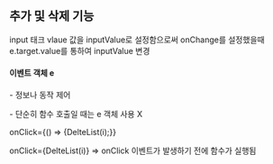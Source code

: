 <h2>추가 및 삭제 기능</h2>
<div>
  <p>
    input 태크 vlaue 값을 inputValue로 설정함으로써 onChange를 설정했을때 e.target.value를 통하여 inputValue 변경
  </p>

  <div>
    <h4>이벤트 객체 e</h4>
    <p> - 정보나 동작 제어</p>
    <p>- 단순히 함수 호출일 때는 e 객체 사용 X</p>
  </div>
  <p>
    onClick={() => {DelteList(i);}}
  </p>
  <p>
    onClick={DelteList(i)} => onClick 이벤트가 발생하기 전에 함수가 실행됨
  </p>
</div>
